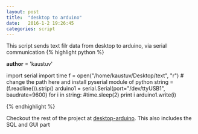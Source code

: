 ```yaml
---
layout: post
title:  "desktop to arduino"
date:   2016-1-2 19:26:45
categories: script
---
```



This script sends text filr data from desktop to arduino, via serial communication
{% highlight python %}

__author__ = 'kaustuv'

import serial
import time
f = open("/home/kaustuv/Desktop/text", "r") # change the path here and install pyserial module of python
string = (f.readline()).strip()
arduino1 = serial.Serial(port="/dev/ttyUSB1", baudrate=9600)
for i in string:
        #time.sleep(2)
        print i
        arduino1.write(i)

{% endhighlight %}

Checkout the rest of the project at [desktop-arduino][github]. This also includes the SQL and GUI part  

[github]:    https://github.com/Vutsuak16/Braille/blob/master/Arduino.py